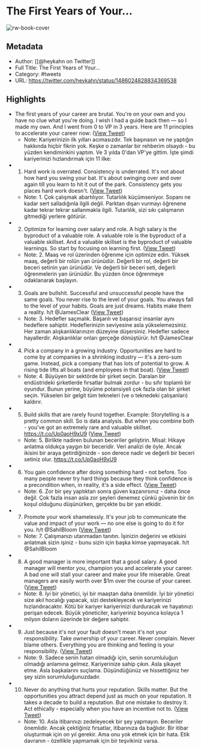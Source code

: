 # The First Years of Your...

![rw-book-cover](https://pbs.twimg.com/profile_images/1399063588027998215/2wcSzsH1.jpg)

## Metadata
- Author: [[@heykahn on Twitter]]
- Full Title: The First Years of Your...
- Category: #tweets
- URL: https://twitter.com/heykahn/status/1486024828834369538

## Highlights
- The first years of your career are brutal.
  You're on your own and you have no clue what you're doing.
  I wish I had a guide back then ― so I made my own.
  And I went from 0 to VP in 3 years.
  Here are 11 principles to accelerate your career now: ([View Tweet](https://twitter.com/heykahn/status/1486024828834369538))
    - Note: Kariyerinizin ilk yılları acımasızdır.
      Tek başınasın ve ne yaptığın hakkında hiçbir fikrin yok.
      Keşke o zamanlar bir rehberim olsaydı - bu yüzden kendiminkini yaptım.
      Ve 3 yılda 0'dan VP'ye gittim.
      İşte şimdi kariyerinizi hızlandırmak için 11 ilke:
- 1. Hard work is overrated. Consistency is underrated.
  It's not about how hard you swing your bat.
  It's about swinging over and over again till you learn to hit it out of the park.
  Consistency gets you places hard work doesn't. ([View Tweet](https://twitter.com/heykahn/status/1486024831715872772))
    - Note: 1. Çok çalışmak abartılıyor. Tutarlılık küçümseniyor.
      Sopanı ne kadar sert salladığınla ilgili değil.
      Parktan dışarı vurmayı öğrenene kadar tekrar tekrar sallanmakla ilgili.
      Tutarlılık, sizi sıkı çalışmanın gitmediği yerlere götürür.
- 2. Optimize for learning over salary and role.
  A high salary is the byproduct of a valuable role.
  A valuable role is the byproduct of a valuable skillset.
  And a valuable skillset is the byproduct of valuable learnings.
  So start by focusing on learning first. ([View Tweet](https://twitter.com/heykahn/status/1486024834702196738))
    - Note: 2. Maaş ve rol üzerinden öğrenme için optimize edin.
      Yüksek maaş, değerli bir rolün yan ürünüdür.
      Değerli bir rol, değerli bir beceri setinin yan ürünüdür.
      Ve değerli bir beceri seti, değerli öğrenmelerin yan ürünüdür.
      Bu yüzden önce öğrenmeye odaklanarak başlayın.
- 3. Goals are bullshit.
  Successful and unsuccessful people have the same goals.
  You never rise to the level of your goals. You always fall to the level of your habits.
  Goals are just dreams. Habits make them a reality.
  h/t @JamesClear ([View Tweet](https://twitter.com/heykahn/status/1486024837503934464))
    - Note: 3. Hedefler saçmalık.
      Başarılı ve başarısız insanlar aynı hedeflere sahiptir.
      Hedeflerinizin seviyesine asla yükselemezsiniz. Her zaman alışkanlıklarınızın düzeyine düşersiniz.
      Hedefler sadece hayallerdir. Alışkanlıklar onları gerçeğe dönüştürür.
      h/t @JamesClear
- 4. Pick a company in a growing industry.
  Opportunities are hard to come by at companies in a shrinking industry ― it's a zero-sum game.
  Instead, pick a company that has lots of potential to grow.
  A rising tide lifts all boats (and employees in that boat). ([View Tweet](https://twitter.com/heykahn/status/1486024840377094147))
    - Note: 4. Büyüyen bir sektörde bir şirket seçin.
      Daralan bir endüstrideki şirketlerde fırsatlar bulmak zordur - bu sıfır toplamlı bir oyundur.
      Bunun yerine, büyüme potansiyeli çok fazla olan bir şirket seçin.
      Yükselen bir gelgit tüm tekneleri (ve o teknedeki çalışanları) kaldırır.
- 5. Build skills that are rarely found together.
  Example:
  Storytelling is a pretty common skill.
  So is data analysis.
  But when you combine both - you've got an extremely rare and valuable skillset.
  https://t.co/Up0aoH9xU9 ([View Tweet](https://twitter.com/heykahn/status/1486024843250208771))
    - Note: 5. Birlikte nadiren bulunan beceriler geliştirin.
      Misal:
      Hikaye anlatma oldukça yaygın bir beceridir.
      Veri analizi de öyle.
      Ancak ikisini bir araya getirdiğinizde - son derece nadir ve değerli bir beceri setiniz olur.
      https://t.co/Up0aoH9xU9
- 6. You gain confidence after doing something hard - not before.
  Too many people never try hard things because they think confidence is a precondition when, in reality, it's a side effect. ([View Tweet](https://twitter.com/heykahn/status/1486024846416834564))
    - Note: 6. Zor bir şey yaptıktan sonra güven kazanırsınız - daha önce değil.
      Çok fazla insan asla zor şeyleri denemez çünkü güvenin bir ön koşul olduğunu düşünürken, gerçekte bu bir yan etkidir.
- 7. Promote your work shamelessly.
  It's your job to communicate the value and impact of your work ― no one else is going to do it for you.
  h/t @SahilBloom ([View Tweet](https://twitter.com/heykahn/status/1486024849646440451))
    - Note: 7. Çalışmanızı utanmadan tanıtın.
      İşinizin değerini ve etkisini anlatmak sizin işiniz - bunu sizin için başka kimse yapmayacak.
      h/t @SahilBloom
- 8. A good manager is more important that a good salary.
  A good manager will mentor you, champion you and accelerate your career.
  A bad one will stall your career and make your life miserable.
  Great managers are easily worth over $1m over the course of your career. ([View Tweet](https://twitter.com/heykahn/status/1486024852444049409))
    - Note: 8. İyi bir yönetici, iyi bir maaştan daha önemlidir.
      İyi bir yönetici size akıl hocalığı yapacak, sizi destekleyecek ve kariyerinizi hızlandıracaktır.
      Kötü bir kariyer kariyerinizi durduracak ve hayatınızı perişan edecek.
      Büyük yöneticiler, kariyeriniz boyunca kolayca 1 milyon doların üzerinde bir değere sahiptir.
- 9. Just because it's not your fault doesn't mean it's not your responsibility.
  Take ownership of your career.
  Never complain. Never blame others.
  Everything you are thinking and feeling is your responsibility. ([View Tweet](https://twitter.com/heykahn/status/1486024855312994307))
    - Note: 9. Sadece senin hatan olmadığı için, senin sorumluluğun olmadığı anlamına gelmez.
      Kariyerinize sahip çıkın.
      Asla şikayet etme. Asla başkalarını suçlama.
      Düşündüğünüz ve hissettiğiniz her şey sizin sorumluluğunuzdadır.
- 10. Never do anything that hurts your reputation.
  Skills matter.
  But the opportunities you attract depend just as much on your reputation.
  It takes a decade to build a reputation.
  But one mistake to destroy it.
  Act ethically - especially when you have an incentive not to. ([View Tweet](https://twitter.com/heykahn/status/1486024858274131971))
    - Note: 10. Asla itibarınızı zedeleyecek bir şey yapmayın.
      Beceriler önemlidir.
      Ancak çektiğiniz fırsatlar, itibarınıza da bağlıdır.
      Bir itibar oluşturmak için on yıl gerekir.
      Ama onu yok etmek için bir hata.
      Etik davranın - özellikle yapmamak için bir teşvikiniz varsa.
